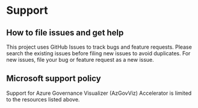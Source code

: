 # Support

## How to file issues and get help

This project uses GitHub Issues to track bugs and feature requests. Please search the existing issues before filing new issues to avoid duplicates. For new issues, file your bug or feature request as a new issue.

## Microsoft support policy

Support for Azure Governance Visualizer (AzGovViz) Accelerator is limited to the resources listed above.
